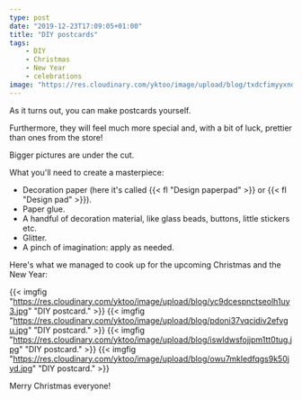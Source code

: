 ```yaml
---
type: post
date: "2019-12-23T17:09:05+01:00"
title: "DIY postcards"
tags:
    - DIY
    - Christmas
    - New Year
    - celebrations
image: "https://res.cloudinary.com/yktoo/image/upload/blog/txdcfimyyxndaarvugwk.jpg"
---
```


As it turns out, you can make postcards yourself.

Furthermore, they will feel much more special and, with a bit of luck, prettier than ones from the store!

Bigger pictures are under the cut.

<!--more-->

What you'll need to create a masterpiece:

* Decoration paper (here it's called {{< fl "Design paperpad" >}} or {{< fl "Design pad" >}}).
* Paper glue.
* A handful of decoration material, like glass beads, buttons, little stickers etc.
* Glitter.
* A pinch of imagination: apply as needed.

Here's what we managed to cook up for the upcoming Christmas and the New Year:

{{< imgfig "https://res.cloudinary.com/yktoo/image/upload/blog/yc9dcespnctseolh1uy3.jpg" "DIY postcard." >}}
{{< imgfig "https://res.cloudinary.com/yktoo/image/upload/blog/pdoni37vqcjdiv2efvgu.jpg" "DIY postcard." >}}
{{< imgfig "https://res.cloudinary.com/yktoo/image/upload/blog/iswldwsfojjpm1tt0tug.jpg" "DIY postcard." >}}
{{< imgfig "https://res.cloudinary.com/yktoo/image/upload/blog/owu7mkledfqgs9k50jyd.jpg" "DIY postcard." >}}

Merry Christmas everyone!

